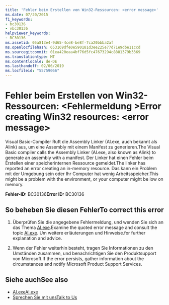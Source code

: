 ```yaml
---
title: 'Fehler beim Erstellen von Win32-Ressourcen: <error message>'
ms.date: 07/20/2015
f1_keywords:
- bc30136
- vbc30136
helpviewer_keywords:
- BC30136
ms.assetid: 05a813e4-9d65-4ce8-be8f-7ca20bbba2af
ms.openlocfilehash: 653169dfe0e590181d3ee225e77d71e9dbe11ccd
ms.sourcegitcommit: 01ea420eaa4bf76d5fc47673294c8881379b3369
ms.translationtype: MT
ms.contentlocale: de-DE
ms.lasthandoff: 02/06/2019
ms.locfileid: "55759066"
---
```

# <a name="error-creating-win32-resources-error-message"></a><span data-ttu-id="c1894-102">Fehler beim Erstellen von Win32-Ressourcen: \<Fehlermeldung ></span><span class="sxs-lookup"><span data-stu-id="c1894-102">Error creating Win32 resources: \<error message></span></span>
<span data-ttu-id="c1894-103">Visual Basic-Compiler Ruft die Assembly Linker (Al.exe, auch bekannt als Alink) aus, um eine Assembly mit einem Manifest zu generieren.</span><span class="sxs-lookup"><span data-stu-id="c1894-103">The Visual Basic compiler calls the Assembly Linker (Al.exe, also known as Alink) to generate an assembly with a manifest.</span></span> <span data-ttu-id="c1894-104">Der Linker hat einen Fehler beim Erstellen einer speicherinternen Ressource gemeldet.</span><span class="sxs-lookup"><span data-stu-id="c1894-104">The linker has reported an error creating an in-memory resource.</span></span> <span data-ttu-id="c1894-105">Das kann ein Problem mit der Umgebung sein oder Ihr Computer hat wenig Arbeitsspeicher.</span><span class="sxs-lookup"><span data-stu-id="c1894-105">This might be a problem with the environment, or your computer might be low on memory.</span></span>  
  
 <span data-ttu-id="c1894-106">**Fehler-ID:** BC30136</span><span class="sxs-lookup"><span data-stu-id="c1894-106">**Error ID:** BC30136</span></span>  
  
## <a name="to-correct-this-error"></a><span data-ttu-id="c1894-107">So beheben Sie diesen Fehler</span><span class="sxs-lookup"><span data-stu-id="c1894-107">To correct this error</span></span>  
  
1.  <span data-ttu-id="c1894-108">Überprüfen Sie die angegebene Fehlermeldung, und wenden Sie sich an das Thema [Al.exe](../../../framework/tools/al-exe-assembly-linker.md).</span><span class="sxs-lookup"><span data-stu-id="c1894-108">Examine the quoted error message and consult the topic [Al.exe](../../../framework/tools/al-exe-assembly-linker.md).</span></span> <span data-ttu-id="c1894-109">Um weitere erläuterungen und Hinweise.</span><span class="sxs-lookup"><span data-stu-id="c1894-109">for further explanation and advice.</span></span>  
  
2.  <span data-ttu-id="c1894-110">Wenn der Fehler weiterhin besteht, tragen Sie Informationen zu den Umständen zusammen, und benachrichtigen Sie den Produktsupport von Microsoft.</span><span class="sxs-lookup"><span data-stu-id="c1894-110">If the error persists, gather information about the circumstances and notify Microsoft Product Support Services.</span></span>  
  
## <a name="see-also"></a><span data-ttu-id="c1894-111">Siehe auch</span><span class="sxs-lookup"><span data-stu-id="c1894-111">See also</span></span>

- [<span data-ttu-id="c1894-112">Al.exe</span><span class="sxs-lookup"><span data-stu-id="c1894-112">Al.exe</span></span>](../../../framework/tools/al-exe-assembly-linker.md)
- [<span data-ttu-id="c1894-113">Sprechen Sie mit uns</span><span class="sxs-lookup"><span data-stu-id="c1894-113">Talk to Us</span></span>](/visualstudio/ide/talk-to-us)
